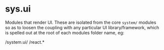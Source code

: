 # sys.ui

Modules that render UI.  These are isolated from the core `system/` modules so as to loosen the
coupling with any particular UI library/framework, which is spelled out at the root of
each modules folder name, eg:

   /system.ui/
             /react.*


